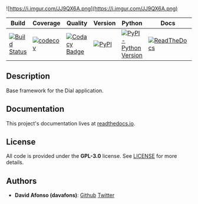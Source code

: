 ![https://i.imgur.com/JJ9QX6A.png](https://i.imgur.com/JJ9QX6A.png)

| Build | Coverage | Quality | Version | Python | Docs | License |
|-------|----------|---------|---------|--------|------|---------|
| [![Build Status](https://travis-ci.com/dial-app/dial-core.svg?branch=master)](https://travis-ci.com/dial-app/dial-core) | [![codecov](https://codecov.io/gh/dial-app/dial-core/branch/master/graph/badge.svg)](https://codecov.io/gh/dial-app/dial-core) | [![Codacy Badge](https://api.codacy.com/project/badge/Grade/0efd35d1aeb042ba992b573324f52a82)](https://www.codacy.com/gh/dial-app/dial-core?utm_source=github.com&amp;utm_medium=referral&amp;utm_content=dial-app/dial-core&amp;utm_campaign=Badge_Grade) | [![PyPI](https://img.shields.io/pypi/v/dial-core)](https://pypi.org/project/dial-core/) | [![PyPI - Python Version](https://img.shields.io/pypi/pyversions/dial-core?color=green)](https://pypi.org/project/dial-core/) | [![ReadTheDocs](https://readthedocs.org/projects/dial-core/badge/?version=latest)](https://dial-core.readthedocs.io/en/latest/) | [![License: GPL v3](https://img.shields.io/badge/License-GPLv3-blue.svg)](https://www.gnu.org/licenses/gpl-3.0) |

## Description

Base framework for the Dial application.

## Documentation

This project's documentation lives at [readthedocs.io](https://dial-core.readthedocs.io).

## License

All code is provided under the __GPL-3.0__ license. See [LICENSE](LICENSE) for more details.

## Authors

* **David Afonso (davafons)**: [Github](https://github.com/davafons) [Twitter](https://twitter.com/davafons)

